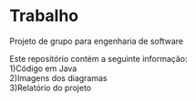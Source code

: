 # Trabalho
Projeto de grupo para engenharia de software

Este repositório contém a seguinte informação:<br/>
1)Código em Java<br/>
2)Imagens dos diagramas <br/>
3)Relatório do projeto
